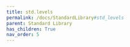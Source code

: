 ```yaml
---
title: std.levels
permalink: /docs/StandardLibrary#std_levels
parent: Standard Library
has_children: True
nav_order: 5
---
```

